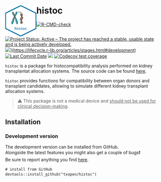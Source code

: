 
<!-- README.md is generated from README.Rmd. Please edit that file -->

# histoc <img src="man/figures/logo.png" height="100" width="100" align="left"/>

<!-- badges: start -->

[![R-CMD-check](https://github.com/txopen/histoc/workflows/R-CMD-check/badge.svg)](https://github.com/txopen/histoc/actions)
[![Project Status: Active – The project has reached a stable, usable
state and is being actively
developed.](https://www.repostatus.org/badges/latest/active.svg)](https://www.repostatus.org/#active)
![](https://img.shields.io/badge/lifecycle-development-yellow.svg)\](<https://lifecycle.r-lib.org/articles/stages.html#development>)
[![Last Commit
Date](https://img.shields.io/github/last-commit/txopen/histoc.svg)](https://github.com/txopen/histoc/commits/main)
[![](https://img.shields.io/badge/lifecycle-experimental-orange.svg)](https://lifecycle.r-lib.org/articles/stages.html#experimental)
[![Codecov test
coverage](https://codecov.io/gh/txopen/histoc/branch/main/graph/badge.svg)](https://app.codecov.io/gh/txopen/histoc?branch=main)
<!-- badges: end -->

`histoc` is a package for histocompatibility analysis performed on
kidney transplantat allocation systems. The source code can be found
[here](https://txopen.github.io/histoc/).

`histoc` provides functions for compatibility between organ donors and
transplant candidates, allowing to simulate different kidney transplant
allocation systems.

> :warning: This package is not a medical device and <ins>should not be
> used for clinical decision-making</ins>.

## Installation

### Development version

The development version can be installed from GitHub.  
Alongside the latest features you might also get a couple of
bugs:exclamation:  
Be sure to report anything you find
[here](https://github.com/txopen/histoc/issues).

    # install from GitHub
    devtools::install_github("txopen/histoc")
